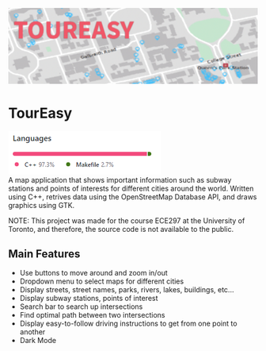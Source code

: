 ![Banner](/images/toureasy.png)
# TourEasy
![Language Stats](/images/languageStats.png)<br/>
A map application that shows important information such as subway stations and points of interests for different cities around the world. Written using C++, retrives data using the OpenStreetMap Database API, and draws graphics using GTK.<br/>

NOTE: This project was made for the course ECE297 at the University of Toronto, and therefore, the source code is not available to the public.

## Main Features
* Use buttons to move around and zoom in/out
* Dropdown menu to select maps for different cities
* Display streets, street names, parks, rivers, lakes, buildings, etc...
* Display subway stations, points of interest
* Search bar to search up intersections
* Find optimal path between two intersections
* Display easy-to-follow driving instructions to get from one point to another
* Dark Mode
